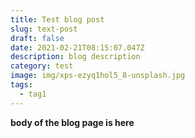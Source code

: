 ```yaml
---
title: Test blog post
slug: text-post
draft: false
date: 2021-02-21T08:15:07.047Z
description: blog description
category: test
image: img/xps-ezyq1hol5_8-unsplash.jpg
tags:
  - tag1
---
```

**body of the blog page is here**